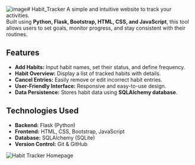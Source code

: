 ![image](https://github.com/user-attachments/assets/c761dc78-a693-4931-8a17-992c42f6602e)# Habit_Tracker
A simple and intuitive website to track your activities.  
Built using **Python, Flask, Bootstrap, HTML, CSS, and JavaScript**, this tool allows users to set goals, monitor progress, and stay consistent with their routines.

## Features

- **Add Habits:** Input habit names, set their status, and define frequency.
- **Habit Overview:** Display a list of tracked habits with details.
- **Cancel Entries:** Easily remove or edit incorrect habit entries.
- **User-Friendly Interface:** Responsive and easy-to-use design.
- **Data Persistence:** Stores habit data using **SQLAlchemy database**.

## Technologies Used

- **Backend:** Flask (Python)  
- **Frontend:** HTML, CSS, Bootstrap, JavaScript  
- **Database:** SQLAlchemy (SQLite)  
- **Version Control:** Git & GitHub


![Habit Tracker Homepage]()
